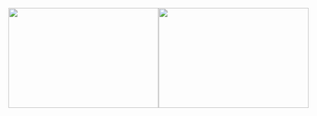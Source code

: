<div style="display: flex; margin-top: 25px; justify-content: center">
  <img src="https://user-images.githubusercontent.com/89903354/225740318-22fddc5a-af20-485b-a285-8f78590095c7.png" width="300" height=200">
  <img src="https://user-images.githubusercontent.com/89903354/225740910-15fef8d3-8bb2-4717-a943-3f9447a65131.png" width="300" height="200">
</div>

